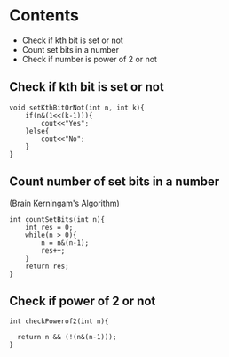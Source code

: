 # Contents

- Check if kth bit is set or not
- Count set bits in a number
- Check if number is power of 2 or not

## Check if kth bit is set or not

```
void setKthBitOrNot(int n, int k){
    if(n&(1<<(k-1))){
        cout<<"Yes";
    }else{
        cout<<"No";
    }
}

```

## Count number of set bits in a number

(Brain Kerningam's Algorithm)

```
int countSetBits(int n){
    int res = 0;
    while(n > 0){
        n = n&(n-1);
        res++;
    }
    return res;
}

```

## Check if power of 2 or not

```
int checkPowerof2(int n){

  return n && (!(n&(n-1)));
}

```
